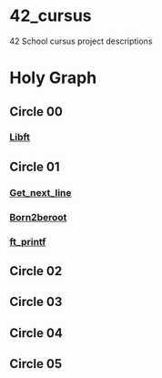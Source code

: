 # 42_cursus
42 School cursus project descriptions

# Holy Graph
## Circle 00

### [Libft](https://github.com/luismiguelcasadodiaz/libft)


## Circle 01
### [Get_next_line]()
### [Born2beroot]()
### [ft_printf]()

## Circle 02

## Circle 03

## Circle 04

## Circle 05

